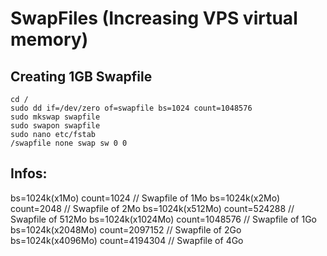 # SwapFiles (Increasing VPS virtual memory)

## Creating 1GB Swapfile
```
cd /
sudo dd if=/dev/zero of=swapfile bs=1024 count=1048576
sudo mkswap swapfile
sudo swapon swapfile
sudo nano etc/fstab
/swapfile none swap sw 0 0
```

## Infos:
bs=1024k(x1Mo) count=1024 // Swapfile of 1Mo
bs=1024k(x2Mo) count=2048 // Swapfile of 2Mo
bs=1024k(x512Mo) count=524288 // Swapfile of 512Mo
bs=1024k(x1024Mo) count=1048576 // Swapfile of 1Go
bs=1024k(x2048Mo) count=2097152 // Swapfile of 2Go
bs=1024k(x4096Mo) count=4194304 // Swapfile of 4Go
